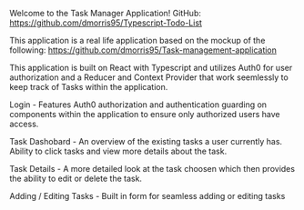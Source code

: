 Welcome to the Task Manager Application!
GitHub: https://github.com/dmorris95/Typescript-Todo-List

This application is a real life application based on the mockup of the following: https://github.com/dmorris95/Task-management-application

This application is built on React with Typescript and utilizes Auth0 for user authorization and a Reducer and Context Provider that work seemlessly to keep track of Tasks within the application.

Login - Features Auth0 authorization and authentication guarding on components within the application to ensure only authorized users have access.

Task Dashobard - An overview of the existing tasks a user currently has. Ability to click tasks and view more details about the task.

Task Details - A more detailed look at the task choosen which then provides the ability to edit or delete the task.

Adding / Editing Tasks - Built in form for seamless adding or editing tasks